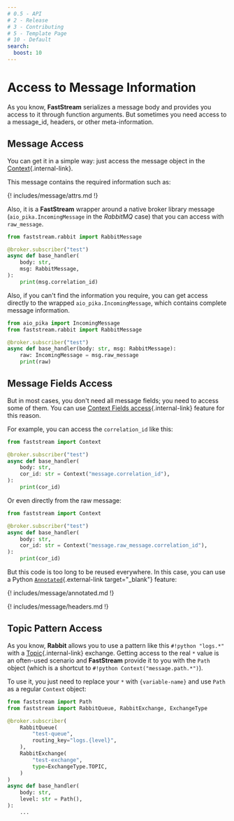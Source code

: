 ```yaml
---
# 0.5 - API
# 2 - Release
# 3 - Contributing
# 5 - Template Page
# 10 - Default
search:
  boost: 10
---
```


# Access to Message Information

As you know, **FastStream** serializes a message body and provides you access to it through function arguments. But sometimes you need access to a message_id, headers, or other meta-information.

## Message Access

You can get it in a simple way: just access the message object in the [Context](../getting-started/context.md#existing-fields){.internal-link}.

This message contains the required information such as:

{! includes/message/attrs.md !}

Also, it is a **FastStream** wrapper around a native broker library message (`aio_pika.IncomingMessage` in the *RabbitMQ* case) that you can access with `raw_message`.

```python hl_lines="1 6"
from faststream.rabbit import RabbitMessage

@broker.subscriber("test")
async def base_handler(
    body: str,
    msg: RabbitMessage,
):
    print(msg.correlation_id)
```

Also, if you can't find the information you require, you can get access directly to the wrapped `aio_pika.IncomingMessage`, which contains complete message information.

```python hl_lines="6"
from aio_pika import IncomingMessage
from faststream.rabbit import RabbitMessage

@broker.subscriber("test")
async def base_handler(body: str, msg: RabbitMessage):
    raw: IncomingMessage = msg.raw_message
    print(raw)
```

## Message Fields Access

But in most cases, you don't need all message fields; you need to access some of them. You can use [Context Fields access](../getting-started/context.md#existing_fields){.internal-link} feature for this reason.

For example, you can access the `correlation_id` like this:

```python hl_lines="6"
from faststream import Context

@broker.subscriber("test")
async def base_handler(
    body: str,
    cor_id: str = Context("message.correlation_id"),
):
    print(cor_id)
```

Or even directly from the raw message:

```python hl_lines="6"
from faststream import Context

@broker.subscriber("test")
async def base_handler(
    body: str,
    cor_id: str = Context("message.raw_message.correlation_id"),
):
    print(cor_id)
```

But this code is too long to be reused everywhere. In this case, you can use a Python [`Annotated`](https://docs.python.org/3/library/typing.html#typing.Annotated){.external-link target="_blank"} feature:

{! includes/message/annotated.md !}

{! includes/message/headers.md !}

## Topic Pattern Access

As you know, **Rabbit** allows you to use a pattern like this `#!python "logs.*"` with a [Topic](./examples/topic.md){.internal-link} exchange. Getting access to the real `*` value is an often-used scenario and **FastStream** provide it to you with the `Path` object (which is a shortcut to `#!python Context("message.path.*")`).

To use it, you just need to replace your `*` with `{variable-name}` and use `Path` as a regular `Context` object:

```python hl_lines="7 11 16"
from faststream import Path
from faststream import RabbitQueue, RabbitExchange, ExchangeType

@broker.subscriber(
    RabbitQueue(
        "test-queue",
        routing_key="logs.{level}",
    ),
    RabbitExchange(
        "test-exchange",
        type=ExchangeType.TOPIC,
    )
)
async def base_handler(
    body: str,
    level: str = Path(),
):
    ...
```
